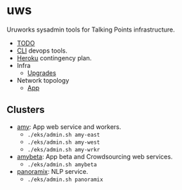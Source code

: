 # uws

Uruworks sysadmin tools for Talking Points infrastructure.

* [TODO](./docs/todo.md)
* [CLI](./docs/devops.md) devops tools.
* [Heroku](./docs/heroku.md) contingency plan.
* Infra
	* [Upgrades](./docs/infra/upgrades.md)
* Network topology
	* [App](./docs/topology/app.png)

## Clusters

* [amy](./cluster/amy/README.md): App web service and workers.
	* `./eks/admin.sh amy-east`
	* `./eks/admin.sh amy-west`
	* `./eks/admin.sh amy-wrkr`
* [amybeta](./cluster/amybeta/README.md): App beta and Crowdsourcing web services.
	* `./eks/admin.sh amybeta`
* [panoramix](./cluster/panoramix/README.md): NLP service.
	* `./eks/admin.sh panoramix`
